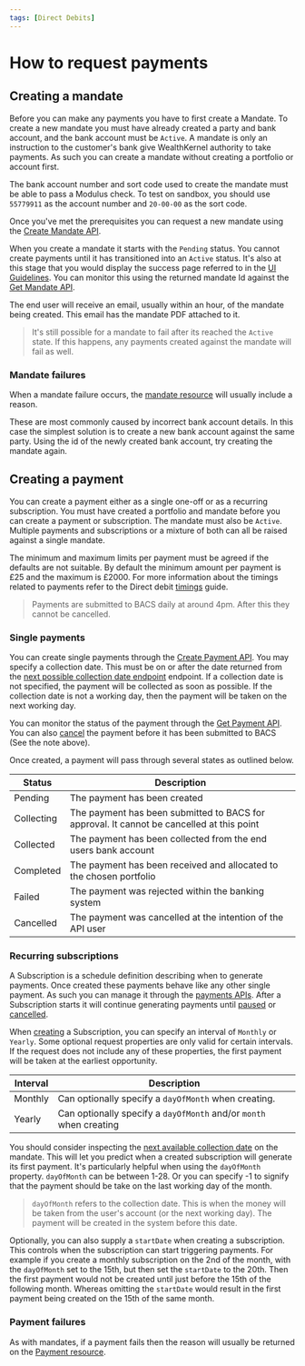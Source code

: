 ```yaml
---
tags: [Direct Debits]
---
```


# How to request payments

## Creating a mandate

Before you can make any payments you have to first create a Mandate. To create a new mandate you must have already created a party and bank account, and the bank account must be `Active`. A mandate is only an instruction to the customer's bank give WealthKernel authority to take payments. As such you can create a mandate without creating a portfolio or account first.

The bank account number and sort code used to create the mandate must be able to pass a Modulus check. To test on sandbox, you should use `55779911` as the account number and `20-00-00` as the sort code.

Once you've met the prerequisites you can request a new mandate using the <a href="/docs/api/docs/openapi/api.yaml/paths/~1direct-debits~1mandates/post">Create Mandate API</a>.

When you create a mandate it starts with the `Pending` status. You cannot create payments until it has transitioned into an `Active` status. It's also at this stage that you would display the success page referred to in the [UI Guidelines](./Api-Access.md#page-3---success-screen). You can monitor this using the returned mandate Id against the <a href="/docs/api/docs/openapi/api.yaml/paths/~1direct-debits~1mandates~1%7BmandateId%7D/get">Get Mandate API</a>.

The end user will receive an email, usually within an hour, of the mandate being created. This email has the mandate PDF attached to it.

> It's still possible for a mandate to fail after its reached the `Active` state. If this happens, any payments created against the mandate will fail as well.

### Mandate failures

When a mandate failure occurs, the <a href="/docs/api/docs/openapi/api.yaml/paths/~1direct-debits~1mandates~1%7BmandateId%7D/get">mandate resource</a> will usually include a reason.

These are most commonly caused by incorrect bank account details. In this case the simplest solution is to create a new bank account against the same party. Using the id of the newly created bank account, try creating the mandate again.

## Creating a payment

You can create a payment either as a single one-off or as a recurring subscription. You must have created a portfolio and mandate before you can create a payment or subscription. The mandate must also be `Active`. Multiple payments and subscriptions or a mixture of both can all be raised against a single mandate. 

The minimum and maximum limits per payment must be agreed if the defaults are not suitable.  By default the minimum amount per payment is £25 and the maximum is £2000.  For more information about the timings related to payments refer to the Direct debit [timings](./Timings.md) guide.

> Payments are submitted to BACS daily at around 4pm. After this they cannot be cancelled.

### Single payments

You can create single payments through the <a href="/docs/api/docs/openapi/api.yaml/paths/~1direct-debits~1payments/post">Create Payment API</a>. You may specify a collection date. This must be on or after the date returned from the <a href="/docs/api/docs/openapi/api.yaml/paths/~1direct-debits~1mandates~1%7BmandateId%7D~1next-possible-collection-date/get">next possible collection date endpoint</a> endpoint. If a collection date is not specified, the payment will be collected as soon as possible. If the collection date is not a working day, then the payment will be taken on the next working day.

You can monitor the status of the payment through the <a href="/docs/api/docs/openapi/api.yaml/paths/~1direct-debits~1payments~1%7BpaymentId%7D/get">Get Payment API</a>. You can also <a href="/docs/api/docs/openapi/api.yaml/paths/~1direct-debits~1payments~1%7BpaymentId%7D~1actions~1cancel/post">cancel</a> the payment before it has been submitted to BACS (See the note above).

Once created, a payment will pass through several states as outlined below.

|Status|Description|
|------|-----------|
|Pending|The payment has been created|
|Collecting|The payment has been submitted to BACS for approval. It cannot be cancelled at this point|
|Collected|The payment has been collected from the end users bank account|
|Completed|The payment has been received and allocated to the chosen portfolio|
|Failed|The payment was rejected within the banking system|
|Cancelled|The payment was cancelled at the intention of the API user|

### Recurring subscriptions

A Subscription is a schedule definition describing when to generate payments. Once created these payments behave like any other single payment. As such you can manage it through the <a href="/docs/api/docs/openapi/api.yaml/paths/~1direct-debits~1payments~1%7BpaymentId%7D/get">payments APIs</a>. After a Subscription starts it will continue generating payments until <a href="/docs/api/docs/openapi/api.yaml/paths/~1direct-debits~1subscriptions~1%7BsubscriptionId%7D~1actions~1pause/post">paused</a> or <a href="/docs/api/docs/openapi/api.yaml/paths/~1direct-debits~1subscriptions~1%7BsubscriptionId%7D~1actions~1cancel/post">cancelled</a>.

When <a href="/docs/api/docs/openapi/api.yaml/paths/~1direct-debits~1subscriptions/post">creating</a> a Subscription, you can specify an interval of `Monthly` or `Yearly`. Some optional request properties are only valid for certain intervals. If the request does not include any of these properties, the first payment will be taken at the earliest opportunity.

|Interval|Description|
|--------|-----------|
|Monthly|Can optionally specify a `dayOfMonth` when creating. |
|Yearly|Can optionally specify a `dayOfMonth` and/or `month` when creating|

You should consider inspecting the <a href="/docs/api/docs/openapi/api.yaml/paths/~1direct-debits~1mandates~1%7BmandateId%7D~1next-possible-collection-date/get">next available collection date</a> on the mandate. This will let you predict when a created subscription will generate its first payment. It's particularly helpful when using the `dayOfMonth` property. `dayOfMonth` can be between 1-28. Or you can specify -1 to signify that the payment should be take on the last working day of the month.

> `dayOfMonth` refers to the collection date. This is when the money will be taken from the user's account (or the next working day). The payment will be created in the system before this date.

Optionally, you can also supply a `startDate` when creating a subscription. This controls when the subscription can start triggering payments. For example if you create a monthly subscription on the 2nd of the month, with the `dayOfMonth` set to the 15th, but then set the `startDate` to the 20th. Then the first payment would not be created until just before the 15th of the following month. Whereas omitting the `startDate` would result in the first payment being created on the 15th of the same month.

### Payment failures

As with mandates, if a payment fails then the reason will usually be returned on the <a href="/docs/api/docs/openapi/api.yaml/paths/~1direct-debits~1payments~1%7BpaymentId%7D/get">Payment resource</a>.